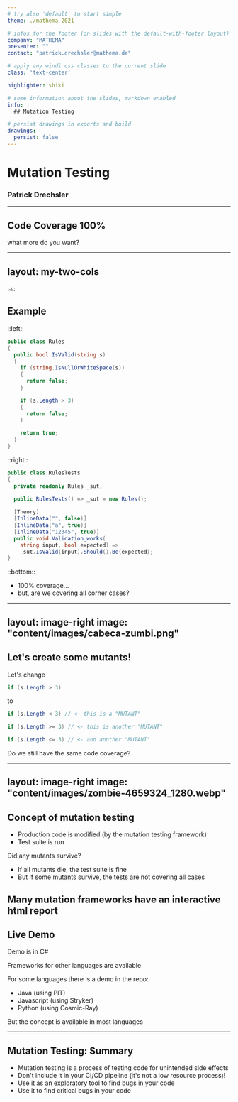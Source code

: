 ```yaml
---
# try also 'default' to start simple
theme: ./mathema-2021

# infos for the footer (on slides with the default-with-footer layout)
company: "MATHEMA"
presenter: ""
contact: "patrick.drechsler@mathema.de"

# apply any windi css classes to the current slide
class: 'text-center'

highlighter: shiki

# some information about the slides, markdown enabled
info: |
  ## Mutation Testing

# persist drawings in exports and build
drawings:
  persist: false
---
```


# Mutation Testing

### Patrick Drechsler

---

## Code Coverage 100%

what more do you want?

---
layout: my-two-cols
---

::top::

## Example

::left::

```csharp
public class Rules
{
  public bool IsValid(string s)
  {
    if (string.IsNullOrWhiteSpace(s))
    {
      return false;
    }

    if (s.Length > 3)
    {
      return false;
    }

    return true;
  }
}

```

::right::

```csharp
public class RulesTests
{
  private readonly Rules _sut;
  
  public RulesTests() => _sut = new Rules();

  [Theory]
  [InlineData("", false)]
  [InlineData("a", true)]
  [InlineData("12345", true)]  
  public void Validation_works(
    string input, bool expected) => 
    _sut.IsValid(input).Should().Be(expected);
}
```

::bottom::

- 100% coverage...
- but, are we covering all corner cases?

---
layout: image-right
image: "content/images/cabeca-zumbi.png"
---

## Let's create some mutants!

Let's change

```csharp
if (s.Length > 3)
```

to

```csharp
if (s.Length < 3) // <- this is a "MUTANT"
```

```csharp
if (s.Length >= 3) // <- this is another "MUTANT"
```


```csharp
if (s.Length <= 3) // <- and another "MUTANT"
```

Do we still have the same code coverage?


---
layout: image-right
image: "content/images/zombie-4659324_1280.webp"
---

## Concept of mutation testing

- Production code is modified (by the mutation testing framework)
- Test suite is run

Did any mutants survive?

- If all mutants die, the test suite is fine
- But if some mutants survive, the tests are not covering all cases

Many mutation frameworks have an interactive html report
---

## Live Demo

Demo is in C#

Frameworks for other languages are available

For some languages there is a demo in the repo:

- Java (using PIT)
- Javascript (using Stryker)
- Python (using Cosmic-Ray)

But the concept is available in most languages

---

## Mutation Testing: Summary

- Mutation testing is a process of testing code for unintended side effects
- Don't include it in your CI/CD pipeline (it's not a low resource process)!
- Use it as an exploratory tool to find bugs in your code
- Use it to find critical bugs in your code
